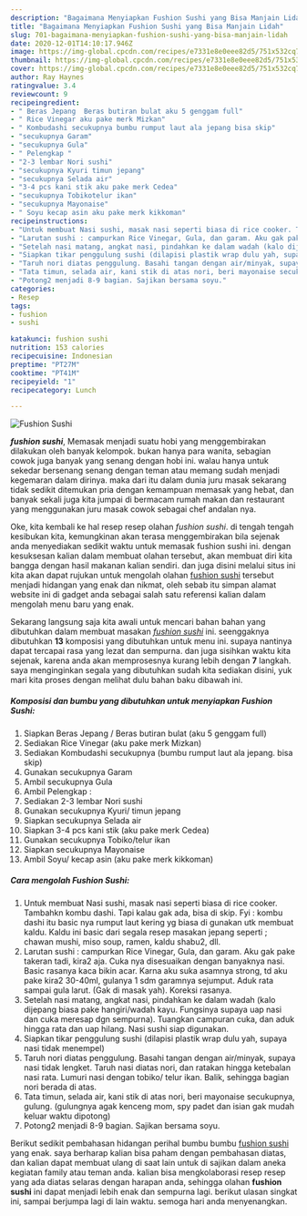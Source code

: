 ```yaml
---
description: "Bagaimana Menyiapkan Fushion Sushi yang Bisa Manjain Lidah"
title: "Bagaimana Menyiapkan Fushion Sushi yang Bisa Manjain Lidah"
slug: 701-bagaimana-menyiapkan-fushion-sushi-yang-bisa-manjain-lidah
date: 2020-12-01T14:10:17.946Z
image: https://img-global.cpcdn.com/recipes/e7331e8e0eee82d5/751x532cq70/fushion-sushi-foto-resep-utama.jpg
thumbnail: https://img-global.cpcdn.com/recipes/e7331e8e0eee82d5/751x532cq70/fushion-sushi-foto-resep-utama.jpg
cover: https://img-global.cpcdn.com/recipes/e7331e8e0eee82d5/751x532cq70/fushion-sushi-foto-resep-utama.jpg
author: Ray Haynes
ratingvalue: 3.4
reviewcount: 9
recipeingredient:
- " Beras Jepang  Beras butiran bulat aku 5 genggam full"
- " Rice Vinegar aku pake merk Mizkan"
- " Kombudashi secukupnya bumbu rumput laut ala jepang bisa skip"
- "secukupnya Garam"
- "secukupnya Gula"
- " Pelengkap "
- "2-3 lembar Nori sushi"
- "secukupnya Kyuri timun jepang"
- "secukupnya Selada air"
- "3-4 pcs kani stik aku pake merk Cedea"
- "secukupnya Tobikotelur ikan"
- "secukupnya Mayonaise"
- " Soyu kecap asin aku pake merk kikkoman"
recipeinstructions:
- "Untuk membuat Nasi sushi, masak nasi seperti biasa di rice cooker. Tambahkn kombu dashi. Tapi kalau gak ada, bisa di skip. Fyi : kombu dashi itu basic nya rumput laut kering yg biasa di gunakan utk membuat kaldu. Kaldu ini basic dari segala resep masakan jepang seperti ; chawan mushi, miso soup, ramen, kaldu shabu2, dll."
- "Larutan sushi : campurkan Rice Vinegar, Gula, dan garam. Aku gak pake takeran tadi, kira2 aja. Cuka nya disesuaikan dengan banyaknya nasi. Basic rasanya kaca bikin acar. Karna aku suka asamnya strong, td aku pake kira2 30-40ml, gulanya 1 sdm garamnya sejumput. Aduk rata sampai gula larut. (Gak di masak yah). Koreksi rasanya."
- "Setelah nasi matang, angkat nasi, pindahkan ke dalam wadah (kalo dijepang biasa pake hangiri/wadah kayu. Fungsinya supaya uap nasi dan cuka meresap dgn sempurna). Tuangkan campuran cuka, dan aduk hingga rata dan uap hilang. Nasi sushi siap digunakan."
- "Siapkan tikar penggulung sushi (dilapisi plastik wrap dulu yah, supaya nasi tidak menempel)"
- "Taruh nori diatas penggulung. Basahi tangan dengan air/minyak, supaya nasi tidak lengket. Taruh nasi diatas nori, dan ratakan hingga ketebalan nasi rata. Lumuri nasi dengan tobiko/ telur ikan. Balik, sehingga bagian nori berada di atas."
- "Tata timun, selada air, kani stik di atas nori, beri mayonaise secukupnya, gulung. (gulungnya agak kenceng mom, spy padet dan isian gak mudah keluar waktu dipotong)"
- "Potong2 menjadi 8-9 bagian. Sajikan bersama soyu."
categories:
- Resep
tags:
- fushion
- sushi

katakunci: fushion sushi 
nutrition: 153 calories
recipecuisine: Indonesian
preptime: "PT27M"
cooktime: "PT41M"
recipeyield: "1"
recipecategory: Lunch

---
```



![Fushion Sushi](https://img-global.cpcdn.com/recipes/e7331e8e0eee82d5/751x532cq70/fushion-sushi-foto-resep-utama.jpg)

<b><i>fushion sushi</i></b>, Memasak menjadi suatu hobi yang menggembirakan dilakukan oleh banyak kelompok. bukan hanya para wanita, sebagian cowok juga banyak yang senang dengan hobi ini. walau hanya untuk sekedar bersenang senang dengan teman atau memang sudah menjadi kegemaran dalam dirinya. maka dari itu dalam dunia juru masak sekarang tidak sedikit ditemukan pria dengan kemampuan memasak yang hebat, dan banyak sekali juga kita jumpai di bermacam rumah makan dan restaurant yang menggunakan juru masak cowok sebagai chef andalan nya.

Oke, kita kembali ke hal resep resep olahan <i>fushion sushi</i>. di tengah tengah kesibukan kita, kemungkinan akan terasa menggembirakan bila sejenak anda menyediakan sedikit waktu untuk memasak fushion sushi ini. dengan kesuksesan kalian dalam membuat olahan tersebut, akan membuat diri kita bangga dengan hasil makanan kalian sendiri. dan juga disini melalui situs ini kita akan dapat rujukan untuk mengolah olahan <u>fushion sushi</u> tersebut menjadi hidangan yang enak dan nikmat, oleh sebab itu simpan alamat website ini di gadget anda sebagai salah satu referensi kalian dalam mengolah menu baru yang enak.




Sekarang langsung saja kita awali untuk mencari bahan bahan yang dibutuhkan dalam membuat masakan <u><i>fushion sushi</i></u> ini. seenggaknya dibutuhkan <b>13</b> komposisi yang dibutuhkan untuk menu ini. supaya nantinya dapat tercapai rasa yang lezat dan sempurna. dan juga sisihkan waktu kita sejenak, karena anda akan memprosesnya kurang lebih dengan <b>7</b> langkah. saya menginginkan segala yang dibutuhkan sudah kita sediakan disini, yuk mari kita proses dengan melihat dulu bahan baku dibawah ini.

<!--inarticleads1-->

##### Komposisi dan bumbu yang dibutuhkan untuk menyiapkan Fushion Sushi:

1. Siapkan  Beras Jepang / Beras butiran bulat (aku 5 genggam full)
1. Sediakan  Rice Vinegar (aku pake merk Mizkan)
1. Sediakan  Kombudashi secukupnya (bumbu rumput laut ala jepang. bisa skip)
1. Gunakan secukupnya Garam
1. Ambil secukupnya Gula
1. Ambil  Pelengkap :
1. Sediakan 2-3 lembar Nori sushi
1. Gunakan secukupnya Kyuri/ timun jepang
1. Siapkan secukupnya Selada air
1. Siapkan 3-4 pcs kani stik (aku pake merk Cedea)
1. Gunakan secukupnya Tobiko/telur ikan
1. Siapkan secukupnya Mayonaise
1. Ambil  Soyu/ kecap asin (aku pake merk kikkoman)




<!--inarticleads2-->

##### Cara mengolah Fushion Sushi:

1. Untuk membuat Nasi sushi, masak nasi seperti biasa di rice cooker. Tambahkn kombu dashi. Tapi kalau gak ada, bisa di skip. Fyi : kombu dashi itu basic nya rumput laut kering yg biasa di gunakan utk membuat kaldu. Kaldu ini basic dari segala resep masakan jepang seperti ; chawan mushi, miso soup, ramen, kaldu shabu2, dll.
1. Larutan sushi : campurkan Rice Vinegar, Gula, dan garam. Aku gak pake takeran tadi, kira2 aja. Cuka nya disesuaikan dengan banyaknya nasi. Basic rasanya kaca bikin acar. Karna aku suka asamnya strong, td aku pake kira2 30-40ml, gulanya 1 sdm garamnya sejumput. Aduk rata sampai gula larut. (Gak di masak yah). Koreksi rasanya.
1. Setelah nasi matang, angkat nasi, pindahkan ke dalam wadah (kalo dijepang biasa pake hangiri/wadah kayu. Fungsinya supaya uap nasi dan cuka meresap dgn sempurna). Tuangkan campuran cuka, dan aduk hingga rata dan uap hilang. Nasi sushi siap digunakan.
1. Siapkan tikar penggulung sushi (dilapisi plastik wrap dulu yah, supaya nasi tidak menempel)
1. Taruh nori diatas penggulung. Basahi tangan dengan air/minyak, supaya nasi tidak lengket. Taruh nasi diatas nori, dan ratakan hingga ketebalan nasi rata. Lumuri nasi dengan tobiko/ telur ikan. Balik, sehingga bagian nori berada di atas.
1. Tata timun, selada air, kani stik di atas nori, beri mayonaise secukupnya, gulung. (gulungnya agak kenceng mom, spy padet dan isian gak mudah keluar waktu dipotong)
1. Potong2 menjadi 8-9 bagian. Sajikan bersama soyu.




Berikut sedikit pembahasan hidangan perihal bumbu bumbu <u>fushion sushi</u> yang enak. saya berharap kalian bisa paham dengan pembahasan diatas, dan kalian dapat membuat ulang di saat lain untuk di sajikan dalam aneka kegiatan family atau teman anda. kalian bisa mengkolaborasi resep resep yang ada diatas selaras dengan harapan anda, sehingga olahan <b>fushion sushi</b> ini dapat menjadi lebih enak dan sempurna lagi. berikut ulasan singkat ini, sampai berjumpa lagi di lain waktu. semoga hari anda menyenangkan.
